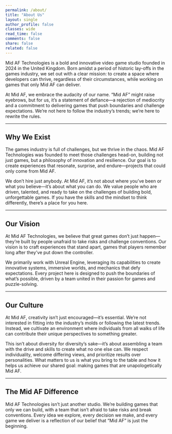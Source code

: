 ```yaml
---
permalink: /about/
title: "About Us"
layout: single
author_profile: false
classes: wide
read_time: false
comments: false
share: false
related: false
---
```

Mid AF Technologies is a bold and innovative video game studio founded in 2024 in the United Kingdom. Born amidst a period of historic lay-offs in the games industry, we set out with a clear mission: to create a space where developers can thrive, regardless of their circumstances, while working on games that only Mid AF can deliver.  

At Mid AF, we embrace the audacity of our name. “Mid AF” might raise eyebrows, but for us, it’s a statement of defiance—a rejection of mediocrity and a commitment to delivering games that push boundaries and challenge expectations. We’re not here to follow the industry’s trends; we’re here to rewrite the rules.  

---  

## Why We Exist  
The games industry is full of challenges, but we thrive in the chaos. Mid AF Technologies was founded to meet those challenges head-on, building not just games, but a philosophy of innovation and resilience. Our goal is to create experiences that resonate, surprise, and endure—projects that could only come from Mid AF.  

We don’t hire just anybody. At Mid AF, it’s not about where you’ve been or what you believe—it’s about what you can do. We value people who are driven, talented, and ready to take on the challenges of building bold, unforgettable games. If you have the skills and the mindset to think differently, there’s a place for you here.  

---  

## Our Vision  
At Mid AF Technologies, we believe that great games don’t just happen—they’re built by people unafraid to take risks and challenge conventions. Our vision is to craft experiences that stand apart, games that players remember long after they’ve put down the controller.  

We primarily work with Unreal Engine, leveraging its capabilities to create innovative systems, immersive worlds, and mechanics that defy expectations. Every project here is designed to push the boundaries of what’s possible, driven by a team united in their passion for games and puzzle-solving.  

---  

## Our Culture  
At Mid AF, creativity isn’t just encouraged—it’s essential. We’re not interested in fitting into the industry’s molds or following the latest trends. Instead, we cultivate an environment where individuals from all walks of life can contribute their unique perspectives to something greater.  

This isn’t about diversity for diversity’s sake—it’s about assembling a team with the drive and skills to create what no one else can. We respect individuality, welcome differing views, and prioritize results over personalities. What matters to us is what you bring to the table and how it helps us achieve our shared goal: making games that are unapologetically Mid AF.  

---  

## The Mid AF Difference  
Mid AF Technologies isn’t just another studio. We’re building games that only we can build, with a team that isn’t afraid to take risks and break conventions. Every idea we explore, every decision we make, and every game we deliver is a reflection of our belief that “Mid AF” is just the beginning.  
